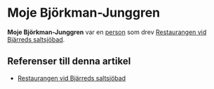 # Moje Björkman-Junggren

**Moje Björkman-Junggren** var en [person](person) som drev [Restaurangen vid Bjärreds saltsjöbad](restaurangen%20vid%20bjärreds%20saltsjöbad).

## Referenser till denna artikel

* [Restaurangen vid Bjärreds saltsjöbad](restaurangen%20vid%20bjärreds%20saltsjöbad)
